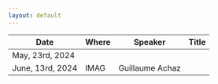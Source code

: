 ```yaml
---
layout: default
---
```




| Date  | Where  | Speaker  | Title  |
|---|---|---|---|
| May, 23rd, 2024   |    |   |   |
| June, 13rd, 2024   | IMAG   | Guillaume Achaz  |   |

